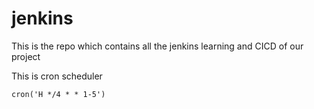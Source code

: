 # jenkins

This is the repo which contains all the jenkins learning and CICD of our project


This is cron scheduler

```
cron('H */4 * * 1-5') 
```